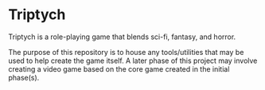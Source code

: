 # Triptych
Triptych is a role-playing game that blends sci-fi, fantasy, and horror.

The purpose of this repository is to house any tools/utilities that may be used to help create the game itself. A later phase of this project may involve creating a video game based on the core game created in the initial phase(s).
